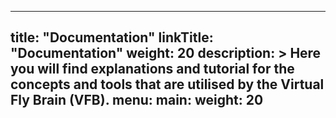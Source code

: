 
---
title: "Documentation"
linkTitle: "Documentation"
weight: 20
description: >
  Here you will find explanations and tutorial for the concepts and tools that are utilised by the Virtual Fly Brain (VFB).
menu:
  main:
    weight: 20
---


